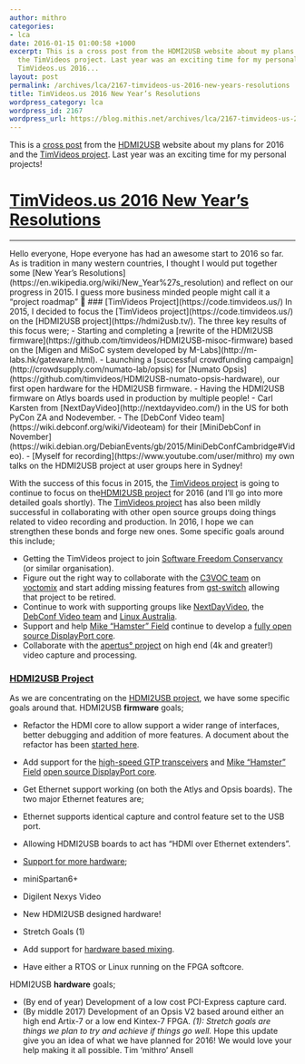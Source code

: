 ```yaml
---
author: mithro
categories:
- lca
date: 2016-01-15 01:00:58 +1000
excerpt: This is a cross post from the HDMI2USB website about my plans for 2016 and
  the TimVideos project. Last year was an exciting time for my personal projects!
  TimVideos.us 2016...
layout: post
permalink: /archives/lca/2167-timvideos-us-2016-new-years-resolutions
title: TimVideos.us 2016 New Year’s Resolutions
wordpress_category: lca
wordpress_id: 2167
wordpress_url: https://blog.mithis.net/archives/lca/2167-timvideos-us-2016-new-years-resolutions
---
```

This is a [cross post](https://hdmi2usb.tv/timvideos/hdmi2usb/2016/01/11/new-year-roadmap/) from the [HDMI2USB](https://hdmi2usb.tv) website about my plans for 2016 and the [TimVideos project](https://code.timvideos.us/). Last year was an exciting time for my personal projects!
> 
# [TimVideos.us 2016 New Year’s Resolutions](https://hdmi2usb.tv/timvideos/hdmi2usb/2016/01/11/new-year-roadmap/)
<hr/>
Hello everyone,
Hope everyone has had an awesome start to 2016 so far. As is tradition in many western countries, I thought I would put together some [New Year’s Resolutions](https://en.wikipedia.org/wiki/New_Year%27s_resolution) and reflect on our progress in 2015. I guess more business minded people might call it a “project roadmap” 🙂
### [TimVideos Project](https://code.timvideos.us/)
In 2015, I decided to focus the [TimVideos project](https://code.timvideos.us/) on the [HDMI2USB project](https://hdmi2usb.tv/). The three key results of this focus were;
- Starting and completing a [rewrite of the HDMI2USB firmware](https://github.com/timvideos/HDMI2USB-misoc-firmware) based on the [Migen and MiSoC system developed by M-Labs](http://m-labs.hk/gateware.html).
- Launching a [successful crowdfunding campaign](http://crowdsupply.com/numato-lab/opsis) for [Numato Opsis](https://github.com/timvideos/HDMI2USB-numato-opsis-hardware), our first open hardware for the HDMI2USB firmware.
- Having the HDMI2USB firmware on Atlys boards used in production by multiple people!
- Carl Karsten from [NextDayVideo](http://nextdayvideo.com/) in the US for both PyCon ZA and Nodevember.
- The [DebConf Video team](https://wiki.debconf.org/wiki/Videoteam) for their [MiniDebConf in November](https://wiki.debian.org/DebianEvents/gb/2015/MiniDebConfCambridge#Video).
- [Myself for recording](https://www.youtube.com/user/mithro) my own talks on the HDMI2USB project at user groups here in Sydney!

With the success of this focus in 2015, the [TimVideos project](https://code.timvideos.us/) is going to continue to focus on the[HDMI2USB project](https://hdmi2usb.tv/) for 2016 (and I’ll go into more detailed goals shortly).
The [TimVideos project](https://code.timvideos.us/) has also been mildly successful in collaborating with other open source groups doing things related to video recording and production. In 2016, I hope we can strengthen these bonds and forge new ones. Some specific goals around this include;
- Getting the TimVideos project to join [Software Freedom Conservancy](https://sfconservancy.org/) (or similar organisation).
- Figure out the right way to collaborate with the [C3VOC team](https://c3voc.de/) on [voctomix](https://github.com/voc/voctomix) and start adding missing features from [gst-switch](https://github.com/timvideos/gst-switch) allowing that project to be retired.
- Continue to work with supporting groups like [NextDayVideo](http://nextdayvideo.com/), the [DebConf Video team](https://wiki.debconf.org/wiki/Videoteam) and [Linux Australia](https://linux.org.au/).
- Support and help [Mike “Hamster” Field](http://hamsterworks.co.nz/mediawiki/index.php/FPGA_Projects) continue to develop a [fully open source DisplayPort core](https://github.com/hamsternz/FPGA_DisplayPort).
- Collaborate with the [apertus° project](http://apertus.org/) on high end (4k and greater!) video capture and processing.
### [HDMI2USB Project](https://hdmi2usb.tv)
As we are concentrating on the [HDMI2USB project](https://hdmi2usb.tv), we have some specific goals around that.
HDMI2USB **firmware** goals;
- Refactor the HDMI core to allow support a wider range of interfaces, better debugging and addition of more features. A document about the refactor has been [started here](https://docs.google.com/a/mithis.com/document/d/1L8lz7u2uj6MrzSQv4b1Vk6Rmic26okyRklOju5IWLYA/edit?usp=drive_web).
- Add support for the [high-speed GTP transceivers](https://hdmi2usb.tv/timvideos/hdmi2usb/2016/01/11/new-year-roadmap/) and [Mike “Hamster” Field](http://hamsterworks.co.nz/mediawiki/index.php/FPGA_Projects) [open source DisplayPort core](https://github.com/hamsternz/FPGA_DisplayPort).
- Get Ethernet support working (on both the Atlys and Opsis boards). The two major Ethernet features are;
- Ethernet supports identical capture and control feature set to the USB port.
- Allowing HDMI2USB boards to act has “HDMI over Ethernet extenders”.

- [Support for more hardware](https://hdmi2usb.tv/potential-boards/);
- miniSpartan6+
- Digilent Nexys Video
- New HDMI2USB designed hardware!

- Stretch Goals (1)
- Add support for [hardware based mixing](https://docs.google.com/document/d/1ZjM1Brrks0lg1CJp2Rt1BH8-MhJamrKUeCUB4s4nzoA/edit).
- Have either a RTOS or Linux running on the FPGA softcore.

HDMI2USB **hardware** goals;
- (By end of year) Development of a low cost PCI-Express capture card.
- (By middle 2017) Development of an Opsis V2 based around either an high end Artix-7 or a low end Kintex-7 FPGA.
*(1): Stretch goals are things we plan to try and achieve if things go well.*
Hope this update give you an idea of what we have planned for 2016! We would love your help making it all possible.
Tim ‘mithro’ Ansell
